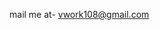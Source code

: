 
mail me at- vwork108@gmail.com

<!---
veeradyani222/veeradyani222 is a ✨ special ✨ repository because its `README.md` (this file) appears on your GitHub profile.
You can click the Preview link to take a look at your changes.
--->

